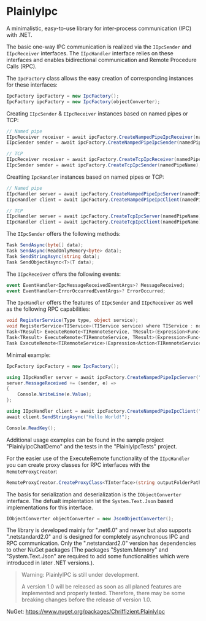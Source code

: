 # PlainlyIpc

A minimalistic, easy-to-use library for inter-process communication (IPC) with .NET.

The basic one-way IPC communication is realized via the `IIpcSender` and `IIpcReceiver` interfaces. The `IIpcHandler` interface relies on these interfaces and enables bidirectional communication and Remote Procedure Calls (RPC).

The `IpcFactory` class allows the easy creation of corresponding instances for these interfaces:
```csharp
IpcFactory ipcFactory = new IpcFactory();
IpcFactory ipcFactory = new IpcFactory(objectConverter);
```

Creating `IIpcSender` & `IIpcReceiver` instances based on named pipes or TCP:
```csharp
// Named pipe
IIpcReceiver receiver = await ipcFactory.CreateNampedPipeIpcReceiver(namedPipeName);
IIpcSender sender = await ipcFactory.CreateNampedPipeIpcSender(namedPipeName);

// TCP
IIpcReceiver receiver = await ipcFactory.CreateTcpIpcReceiver(namedPipeName);
IIpcSender sender = await ipcFactory.CreateTcpIpcSender(namedPipeName);
```

Creatting `IpcHandler` instances based on named pipes or TCP:
```csharp
// Named pipe
IIpcHandler server = await ipcFactory.CreateNampedPipeIpcServer(namedPipeName);
IIpcHandler client = await ipcFactory.CreateNampedPipeIpcClient(namedPipeName);

// TCP
IIpcHandler server = await ipcFactory.CreateTcpIpcServer(namedPipeName);
IIpcHandler client = await ipcFactory.CreateTcpIpcClient(namedPipeName);
```

The `IIpcSender` offers the following methods:
```csharp
Task SendAsync(byte[] data);
Task SendAsync(ReadOnlyMemory<byte> data);
Task SendStringAsync(string data);
Task SendObjectAsync<T>(T data);
```

The `IIpcReceiver` offers the following events:
```csharp
event EventHandler<IpcMessageReceivedEventArgs>? MessageReceived;
event EventHandler<ErrorOccurredEventArgs>? ErrorOccurred;
```

The `IpcHandler` offers the features of `IIpcSender` and `IIpcReceiver` as well as the following RPC capabilities:
```csharp
void RegisterService(Type type, object service);
void RegisterService<TIService>(TIService service) where TIService : notnull;
Task<TResult> ExecuteRemote<TIRemnoteService, TResult>(Expression<Func<TIRemnoteService, Task<TResult>>> func);
Task<TResult> ExecuteRemote<TIRemnoteService, TResult>(Expression<Func<TIRemnoteService, TResult>> func);
Task ExecuteRemote<TIRemnoteService>(Expression<Action<TIRemnoteService>> func);
```

Minimal example:
```csharp
IpcFactory ipcFactory = new IpcFactory();

using IIpcHandler server = await ipcFactory.CreateNampedPipeIpcServer("MyNamedPipe");
server.MessageReceived += (sender, e) =>
{
	Console.WriteLine(e.Value);
};

using IIpcHandler client = await ipcFactory.CreateNampedPipeIpcClient("MyNamedPipe");
await client.SendStringAsync("Hello World!");

Console.ReadKey();
```
Additional usage examples can be found in the sample project "PlainlyIpcChatDemo" and the tests in the "PlainlyIpcTests" project.

For the easier use of the ExecuteRemote functionality of the `IIpcHandler` you can create proxy classes for RPC interfaces with the `RemoteProxyCreator`:
```csharp
RemoteProxyCreator.CreateProxyClass<TInterface>(string outputFolderPath, string baseNamespace);
```

The basis for serialization and deserialization is the `IObjectConverter` interface. The defualt implentation ist the `System.Text.Json` based implementations for this interface.
```csharp
IObjectConverter objectConverter = new JsonObjectConverter();
```

The library is developed mainly for ".net6.0" and newer but also supports ".netstandard2.0" and is designed for completely asynchronous IPC and RPC communication. Only the ".netstandard2.0" version has dependencies to other NuGet packages (The packages "System.Memory" and "System.Text.Json" are required to add some functionalities which were introduced in later .NET versions.).

> Warning: PlainlyIPC is still under development. 
>
> A version 1.0 will be released as soon as all planed features are implemented and properly tested. Therefore, there may be some breaking changes before the release of version 1.0.

NuGet: https://www.nuget.org/packages/Chriffizient.PlainlyIpc
